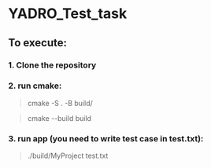 # YADRO_Test_task

## To execute:
### 1. Clone the repository
### 2. run cmake: 
> cmake -S . -B build/

> cmake --build build
### 3. run app (you need to write test case in test.txt):
> ./build/MyProject test.txt